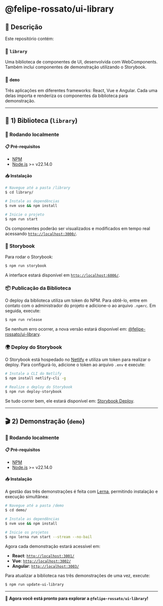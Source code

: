 # @felipe-rossato/ui-library

## 📌 Descrição

Este repositório contém:

### 📂 `library`
Uma biblioteca de componentes de UI, desenvolvida com WebComponents. Também inclui componentes de demonstração utilizando o Storybook.

### 📂 `demo`
Três aplicações em diferentes frameworks: React, Vue e Angular. Cada uma delas importa e renderiza os componentes da biblioteca para demonstração.

---

## 🚀 1) Biblioteca (`library`)

### 🔧 Rodando localmente

#### 📋 Pré-requisitos

- [NPM](https://www.npmjs.com/)
- [Node.js](https://nodejs.org/en/) >= v22.14.0

#### 📥 Instalação

```bash
# Navegue até a pasta /library
$ cd library/

# Instale as dependências
$ nvm use && npm install

# Inicie o projeto
$ npm run start
```

Os componentes poderão ser visualizados e modificados em tempo real acessando [`http://localhost:3000/`](http://localhost:3000/).

### 📖 Storybook

Para rodar o Storybook:

```bash
$ npm run storybook
```

A interface estará disponível em [`http://localhost:6006/`](http://localhost:6006/).

### 📦 Publicação da Biblioteca

O deploy da biblioteca utiliza um token do NPM. Para obtê-lo, entre em contato com o administrador do projeto e adicione-o ao arquivo `.npmrc`. Em seguida, execute:

```bash
$ npm run release
```

Se nenhum erro ocorrer, a nova versão estará disponível em: [@felipe-rossato/ui-library](https://www.npmjs.com/package/@felipe-rossato/ui-library).

### 🌍 Deploy do Storybook

O Storybook está hospedado no [Netlify](https://www.netlify.com/) e utiliza um token para realizar o deploy. Para configurá-lo, adicione o token ao arquivo `.env` e execute:

```bash
# Instale a CLI do Netlify
$ npm install netlify-cli -g

# Realize o deploy do Storybook
$ npm run deploy-storybook
```

Se tudo correr bem, ele estará disponível em: [Storybook Deploy](https://whimsical-paprenjak-fa02fe.netlify.app).

---

## 🎬 2) Demonstração (`demo`)

### 🔧 Rodando localmente

#### 📋 Pré-requisitos

- [NPM](https://www.npmjs.com/)
- [Node.js](https://nodejs.org/en/) >= v22.14.0

#### 📥 Instalação

A gestão das três demonstrações é feita com [Lerna](https://lerna.js.org/), permitindo instalação e execução simultânea:

```bash
# Navegue até a pasta /demo
$ cd demo/

# Instale as dependências
$ nvm use && npm install

# Inicie os projetos
$ npx lerna run start --stream --no-bail
```

Agora cada demonstração estará acessível em:

- **React**: [`http://localhost:3001/`](http://localhost:3001/)
- **Vue**: [`http://localhost:3002/`](http://localhost:3002/)
- **Angular**: [`http://localhost:3003/`](http://localhost:3003/)

Para atualizar a biblioteca nas três demonstrações de uma vez, execute:

```bash
$ npm run update-ui-library
```

---

🎉 **Agora você está pronto para explorar a `@felipe-rossato/ui-library`!**

